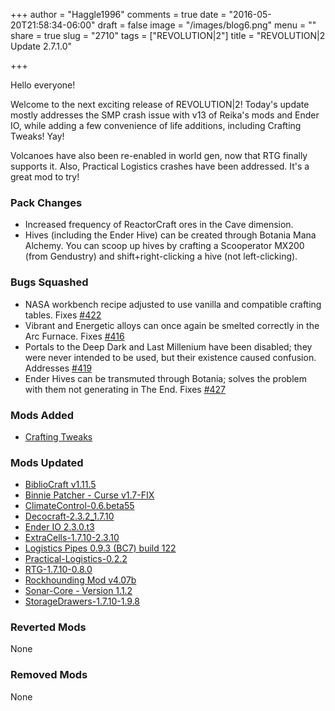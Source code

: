 +++
author = "Haggle1996"
comments = true
date = "2016-05-20T21:58:34-06:00"
draft = false
image = "/images/blog6.png"
menu = ""
share = true
slug = "2710"
tags = ["REVOLUTION|2"]
title = "REVOLUTION|2 Update 2.7.1.0"

+++


Hello everyone!

Welcome to the next exciting release of REVOLUTION|2! Today's update mostly addresses the SMP crash issue with v13 of Reika's mods and Ender IO, while adding a few convenience of life additions, including Crafting Tweaks! Yay!

Volcanoes have also been re-enabled in world gen, now that RTG finally supports it. Also, Practical Logistics crashes have been addressed. It's a great mod to try! 

### Pack Changes
- Increased frequency of ReactorCraft ores in the Cave dimension.
- Hives (including the Ender Hive) can be created through Botania Mana Alchemy. You can scoop up hives by crafting a Scooperator MX200 (from Gendustry) and shift+right-clicking a hive (not left-clicking).

### Bugs Squashed
- NASA workbench recipe adjusted to use vanilla and compatible crafting tables. Fixes [#422](https://github.com/Haggle1996/RevolutionPack/issues/422)
- Vibrant and Energetic alloys can once again be smelted correctly in the Arc Furnace. Fixes [#416](https://github.com/Haggle1996/RevolutionPack/issues/416)
- Portals to the Deep Dark and Last Millenium have been disabled; they were never intended to be used, but their existence caused confusion. Addresses [#419](https://github.com/Haggle1996/RevolutionPack/issues/419)
- Ender Hives can be transmuted through Botania; solves the problem with them not generating in The End. Fixes [#427](https://github.com/Haggle1996/RevolutionPack/issues/427)

### Mods Added
- [Crafting Tweaks](http://minecraft.curseforge.com/projects/crafting-tweaks)

### Mods Updated
- [BiblioCraft v1.11.5](http://minecraft.curseforge.com/mc-mods/228027-mod/files/2300352)
- [Binnie Patcher - Curse v1.7-FIX](http://minecraft.curseforge.com/mc-mods/242276-mod/files/2300907)
- [ClimateControl-0.6.beta55](http://minecraft.curseforge.com/mc-mods/76544-mod/files/2300592)
- [Decocraft-2.3.2_1.7.10](http://minecraft.curseforge.com/mc-mods/79616-mod/files/2293819)
- [Ender IO 2.3.0.t3](https://github.com/SleepyTrousers/EnderIO/issues/3298)
- [ExtraCells-1.7.10-2.3.10](http://minecraft.curseforge.com/mc-mods/229218-mod/files/2300511)
- [Logistics Pipes 0.9.3 (BC7) build 122](http://minecraft.curseforge.com/mc-mods/232838-mod/files/2300493)
- [Practical-Logistics-0.2.2](http://minecraft.curseforge.com/mc-mods/240562-mod/files/2300930)
- [RTG-1.7.10-0.8.0](http://minecraft.curseforge.com/mc-mods/237989-mod/files/2301604)
- [Rockhounding Mod v4.07b](http://minecraft.curseforge.com/mc-mods/226943-mod/files/2300643)
- [Sonar-Core - Version 1.1.2](http://minecraft.curseforge.com/mc-mods/239418-mod/files/2300936)
- [StorageDrawers-1.7.10-1.9.8](http://minecraft.curseforge.com/mc-mods/223852-mod/files/2300162)

### Reverted Mods
None

### Removed Mods
None